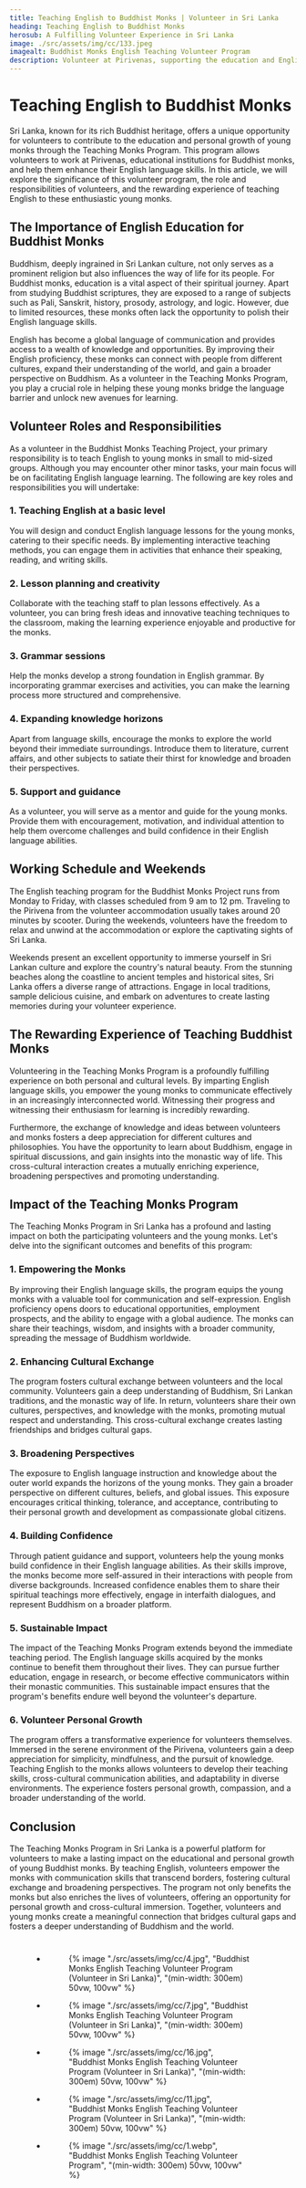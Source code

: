 ```yaml
---
title: Teaching English to Buddhist Monks | Volunteer in Sri Lanka
heading: Teaching English to Buddhist Monks
herosub: A Fulfilling Volunteer Experience in Sri Lanka
image: ./src/assets/img/cc/133.jpeg
imagealt: Buddhist Monks English Teaching Volunteer Program
description: Volunteer at Pirivenas, supporting the education and English skills of young monks. Uncover the gratification of this distinctive experience.
---
```


<h1 class="h2 section-title " >Teaching English to Buddhist Monks</h1>

Sri Lanka, known for its rich Buddhist heritage, offers a unique opportunity for volunteers to contribute to the education and personal growth of young monks through the Teaching Monks Program. This program allows volunteers to work at Pirivenas, educational institutions for Buddhist monks, and help them enhance their English language skills. In this article, we will explore the significance of this volunteer program, the role and responsibilities of volunteers, and the rewarding experience of teaching English to these enthusiastic young monks.

<h2 class="h3 section-title " >The Importance of English Education for Buddhist Monks</h2>

Buddhism, deeply ingrained in Sri Lankan culture, not only serves as a prominent religion but also influences the way of life for its people. For Buddhist monks, education is a vital aspect of their spiritual journey. Apart from studying Buddhist scriptures, they are exposed to a range of subjects such as Pali, Sanskrit, history, prosody, astrology, and logic. However, due to limited resources, these monks often lack the opportunity to polish their English language skills.

English has become a global language of communication and provides access to a wealth of knowledge and opportunities. By improving their English proficiency, these monks can connect with people from different cultures, expand their understanding of the world, and gain a broader perspective on Buddhism. As a volunteer in the Teaching Monks Program, you play a crucial role in helping these young monks bridge the language barrier and unlock new avenues for learning.

<h2 class="h3 section-title " >Volunteer Roles and Responsibilities</h2>

As a volunteer in the Buddhist Monks Teaching Project, your primary responsibility is to teach English to young monks in small to mid-sized groups. Although you may encounter other minor tasks, your main focus will be on facilitating English language learning. The following are key roles and responsibilities you will undertake:

<div class="margin-l-1">
<h3 class="h4 section-title unset-align " >1. Teaching English at a basic level</h3>

You will design and conduct English language lessons for the young monks, catering to their specific needs. By implementing interactive teaching methods, you can engage them in activities that enhance their speaking, reading, and writing skills.

<h3 class="h4 section-title unset-align " >2. Lesson planning and creativity</h3>

Collaborate with the teaching staff to plan lessons effectively. As a volunteer, you can bring fresh ideas and innovative teaching techniques to the classroom, making the learning experience enjoyable and productive for the monks.

<h3 class="h4 section-title unset-align " >3. Grammar sessions</h3>

Help the monks develop a strong foundation in English grammar. By incorporating grammar exercises and activities, you can make the learning process more structured and comprehensive.

<h3 class="h4 section-title unset-align " >4. Expanding knowledge horizons</h3>

Apart from language skills, encourage the monks to explore the world beyond their immediate surroundings. Introduce them to literature, current affairs, and other subjects to satiate their thirst for knowledge and broaden their perspectives.

<h3 class="h4 section-title unset-align " >5. Support and guidance</h3>

As a volunteer, you will serve as a mentor and guide for the young monks. Provide them with encouragement, motivation, and individual attention to help them overcome challenges and build confidence in their English language abilities.

</div>

<h2 class="h3 section-title " >Working Schedule and Weekends</h2>

The English teaching program for the Buddhist Monks Project runs from Monday to Friday, with classes scheduled from 9 am to 12 pm. Traveling to the Pirivena from the volunteer accommodation usually takes around 20 minutes by scooter. During the weekends, volunteers have the freedom to relax and unwind at the accommodation or explore the captivating sights of Sri Lanka.

Weekends present an excellent opportunity to immerse yourself in Sri Lankan culture and explore the country's natural beauty. From the stunning beaches along the coastline to ancient temples and historical sites, Sri Lanka offers a diverse range of attractions. Engage in local traditions, sample delicious cuisine, and embark on adventures to create lasting memories during your volunteer experience.

<h2 class="h3 section-title " >The Rewarding Experience of Teaching Buddhist Monks</h2>

Volunteering in the Teaching Monks Program is a profoundly fulfilling experience on both personal and cultural levels. By imparting English language skills, you empower the young monks to communicate effectively in an increasingly interconnected world. Witnessing their progress and witnessing their enthusiasm for learning is incredibly rewarding.

Furthermore, the exchange of knowledge and ideas between volunteers and monks fosters a deep appreciation for different cultures and philosophies. You have the opportunity to learn about Buddhism, engage in spiritual discussions, and gain insights into the monastic way of life. This cross-cultural interaction creates a mutually enriching experience, broadening perspectives and promoting understanding.

<h2 class="h3 section-title " >Impact of the Teaching Monks Program</h2>

The Teaching Monks Program in Sri Lanka has a profound and lasting impact on both the participating volunteers and the young monks. Let's delve into the significant outcomes and benefits of this program:

<div class="margin-l-1">
<h3 class="h4 section-title unset-align " >1. Empowering the Monks</h3>

By improving their English language skills, the program equips the young monks with a valuable tool for communication and self-expression. English proficiency opens doors to educational opportunities, employment prospects, and the ability to engage with a global audience. The monks can share their teachings, wisdom, and insights with a broader community, spreading the message of Buddhism worldwide.

<h3 class="h4 section-title unset-align " >2. Enhancing Cultural Exchange</h3>

The program fosters cultural exchange between volunteers and the local community. Volunteers gain a deep understanding of Buddhism, Sri Lankan traditions, and the monastic way of life. In return, volunteers share their own cultures, perspectives, and knowledge with the monks, promoting mutual respect and understanding. This cross-cultural exchange creates lasting friendships and bridges cultural gaps.

<h3 class="h4 section-title unset-align " >3. Broadening Perspectives</h3>

The exposure to English language instruction and knowledge about the outer world expands the horizons of the young monks. They gain a broader perspective on different cultures, beliefs, and global issues. This exposure encourages critical thinking, tolerance, and acceptance, contributing to their personal growth and development as compassionate global citizens.

<h3 class="h4 section-title unset-align " >4. Building Confidence</h3>

Through patient guidance and support, volunteers help the young monks build confidence in their English language abilities. As their skills improve, the monks become more self-assured in their interactions with people from diverse backgrounds. Increased confidence enables them to share their spiritual teachings more effectively, engage in interfaith dialogues, and represent Buddhism on a broader platform.

<h3 class="h4 section-title unset-align " >5. Sustainable Impact</h3>

The impact of the Teaching Monks Program extends beyond the immediate teaching period. The English language skills acquired by the monks continue to benefit them throughout their lives. They can pursue further education, engage in research, or become effective communicators within their monastic communities. This sustainable impact ensures that the program's benefits endure well beyond the volunteer's departure.

<h3 class="h4 section-title unset-align " >6. Volunteer Personal Growth</h3>

The program offers a transformative experience for volunteers themselves. Immersed in the serene environment of the Pirivena, volunteers gain a deep appreciation for simplicity, mindfulness, and the pursuit of knowledge. Teaching English to the monks allows volunteers to develop their teaching skills, cross-cultural communication abilities, and adaptability in diverse environments. The experience fosters personal growth, compassion, and a broader understanding of the world.

</div>

<h2 class="h3 section-title " >Conclusion</h2>

The Teaching Monks Program in Sri Lanka is a powerful platform for volunteers to make a lasting impact on the educational and personal growth of young Buddhist monks. By teaching English, volunteers empower the monks with communication skills that transcend borders, fostering cultural exchange and broadening perspectives. The program not only benefits the monks but also enriches the lives of volunteers, offering an opportunity for personal growth and cross-cultural immersion. Together, volunteers and young monks create a meaningful connection that bridges cultural gaps and fosters a deeper understanding of Buddhism and the world.

<div id="Gallery">
<ul class="gallery-list" style="
    margin: 8%;
">

<li class="gallery-item">
  <figure class="gallery-image">
    {% image "./src/assets/img/cc/4.jpg", "Buddhist Monks English Teaching Volunteer Program (Volunteer in Sri Lanka)", "(min-width: 300em) 50vw, 100vw" %}
  </figure>
</li>

<li class="gallery-item">
  <figure class="gallery-image">
    {% image "./src/assets/img/cc/7.jpg", "Buddhist Monks English Teaching Volunteer Program (Volunteer in Sri Lanka)", "(min-width: 300em) 50vw, 100vw" %}
  </figure>
</li>

<li class="gallery-item" >
  <figure class="gallery-image">
    {% image "./src/assets/img/cc/16.jpg", "Buddhist Monks English Teaching Volunteer Program (Volunteer in Sri Lanka)", "(min-width: 300em) 50vw, 100vw" %}
  </figure>
</li>

<li class="gallery-item" >
  <figure class="gallery-image">
    {% image "./src/assets/img/cc/11.jpg", "Buddhist Monks English Teaching Volunteer Program (Volunteer in Sri Lanka)", "(min-width: 300em) 50vw, 100vw" %}
  </figure>
</li>
<li class="gallery-item">
  <figure class="gallery-image">
    {% image "./src/assets/img/cc/1.webp", "Buddhist Monks English Teaching Volunteer Program", "(min-width: 300em) 50vw, 100vw" %}
  </figure>
</li>
</ul>
</div>
